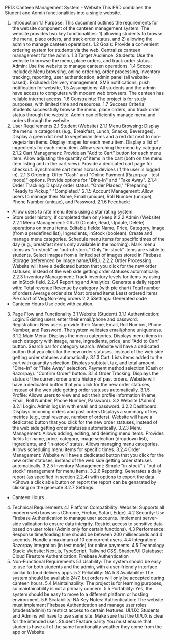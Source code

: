 PRD: Canteen Management System - Website
This PRD combines the Student and Admin functionalities into a single website.
1. Introduction
1.1 Purpose: This document outlines the requirements for the website component of the canteen management system. The website provides two key functionalities: 1) allowing students to browse the menu, place orders, and track order status, and 2) allowing the admin to manage canteen operations.
1.2 Goals:
Provide a convenient ordering system for students via the web.
Centralize canteen management for the admin.
1.3 Target Audience:
Students: Use the website to browse the menu, place orders, and track order status.
Admin: Use the website to manage canteen operations.
1.4 Scope:
Included: Menu browsing, online ordering, order processing, inventory tracking, reporting, user authentication, admin panel (all website-based).
Excluded: Delivery management, SMS notifications, push notification for website,
1.5 Assumptions:
All students and the admin have access to computers with modern web browsers.
The canteen has reliable internet access.
1.6 Constraints:
The project is for study purposes, with limited time and resources.
1.7 Success Criteria:
Students successfully browse the menu, place orders, and track order status through the website.
Admin can efficiently manage menu and orders through the website.
2. User Requirements
2.1 Student (Website)
2.1.1 Menu Browsing:
Display the menu in categories (e.g., Breakfast, Lunch, Snacks, Beverages).
Display a green dot next to vegetarian items and a red dot next to non-vegetarian items.
Display images for each menu item.
Display a list of ingredients for each menu item.
Allow searching the menu by category.
2.1.2 Cart Management:
Provide an "Add to Cart" button for each menu item.
Allow adjusting the quantity of items in the cart (both on the menu item listing and in the cart view).
Provide a dedicated cart page for checkout.
Synchronize cart items across devices (if the user is logged in).
2.1.3 Ordering:
Offer "Cash" and "Online Payment (Razorpay - test mode)" options.
Provide options for "Dine-In" and "Take Away".
2.1.4 Order Tracking:
Display order status: "Order Placed," "Preparing," "Ready to Pickup," "Completed."
2.1.5 Account Management:
Allow users to manage their Name, Email (unique), Roll Number (unique), Phone Number (unique), and Password.
2.1.6 Feedback:
* Allow users to rate menu items using a star rating system.
* Store order history, if completed then only keep it
2.2 Admin (Website)
2.2.1 Menu Management:
CRUD (Create, Read, Update, Delete) operations on menu items.
Editable fields: Name, Price, Category, Image (from a predefined list), Ingredients, inStock (boolean).
Create and manage menu categories.
Schedule menu items for specific times of the day (e.g., breakfast items only available in the morning).
Mark menu items as "in-stock" or "out-of-stock." Only "in-stock" items are visible to students.
Select images from a limited set of images stored in Firebase Storage (referenced by image name/URL).
2.2.2 Order Processing:
Website will have a dedicated button that you click for the new order statuses, instead of the web side getting order statuses automatically.
2.2.3 Inventory Management:
Track inventory levels for items by using an inStock field.
2.2.4 Reporting and Analytics:
Generate a daily report with:
Total revenue
Revenue by category (with pie chart)
Total number of orders
Average order size
Most ordered items
Least ordered items
Pie chart of Veg/Non-Veg orders
2.2.5Settings:
Generated code
* Canteen Hours
Use code with caution.
3. Page Flow and Functionality
3.1 Website (Student)
3.1.1 Authentication:
Login: Existing users enter their email/phone and password.
Registration: New users provide their Name, Email, Roll Number, Phone Number, and Password. The system validates email/phone uniqueness.
3.1.2 Main Menu:
Displays the menu categories.
Displays menu items in each category with image, name, ingredients, price, and "Add to Cart" button.
Search bar for category search.
Website will have a dedicated button that you click for the new order statuses, instead of the web side getting order statuses automatically.
3.1.3 Cart:
Lists items added to the cart with quantity selection.
Displays subtotal, tax, and total amount.
"Dine-In" or "Take Away" selection.
Payment method selection (Cash or Razorpay).
"Confirm Order" button.
3.1.4 Order Tracking:
Displays the status of the current order and a history of past orders.
Website will have a dedicated button that you click for the new order statuses, instead of the web side getting order statuses automatically.
3.1.5 Profile:
Allows users to view and edit their profile information (Name, Email, Roll Number, Phone Number, Password).
3.2 Website (Admin)
3.2.1 Login: Admin logs in with email and password.
3.2.2 Dashboard:
Displays incoming orders and past orders
Displays a summary of key metrics (e.g., total revenue, number of orders).
Website will have a dedicated button that you click for the new order statuses, instead of the web side getting order statuses automatically.
3.2.3 Menu Management:
Allows adding, editing, and deleting menu items.
Provides fields for name, price, category, image selection (dropdown list), ingredients, and "in-stock" status.
Allows managing menu categories.
Allows scheduling menu items for specific times.
3.2.4 Order Management:
Website will have a dedicated button that you click for the new order statuses, instead of the web side getting order statuses automatically.
3.2.5 Inventory Management:
Simple "in-stock" / "out-of-stock" management for menu items.
3.2.6 Reporting:
Generates a daily report (as specified in section 2.2.4) with options to export the data.
*Shows a click able button on report the report can be genarated by clicking on the generate
3.2.7 Settings:
* Canteen Hours
4. Technical Requirements
4.1 Platform Compatibility:
Website: Supports all modern web browsers (Chrome, Firefox, Safari, Edge).
4.2 Security:
Use Firebase Authentication to manage user accounts.
Implement server-side validation to ensure data integrity.
Restrict access to sensitive data based on user roles (Admin only for certain functions).
4.3 Performance:
Response time/loading time should be between 200 milliseconds and 4 seconds.
Handle a maximum of 10 concurrent users.
4.4 Integration:
Razorpay integration (in test mode) for online payments.
4.5 Technology Stack:
Website: Next.js, TypeScript, Tailwind CSS, Shadcn/UI
Database: Cloud Firestore
Authentication: Firebase Authentication
5. Non-Functional Requirements
5.1 Usability: The system should be easy to use for both students and the admin, with a user-friendly interface similar to food delivery apps.
5.2 Reliability: NA
5.3 Availability: The system should be available 24/7, but orders will only be accepted during canteen hours.
5.4 Maintainability: The project is for learning purposes, so maintainability is not a primary concern.
5.5 Portability: Yes, the system should be easy to move to a different platform or hosting environment.
5.6 Scalability: NA
Key Notes:
Authentication: The website must implement Firebase Authentication and manage user roles (student/admin) to restrict access to certain features.
UI/UX: Students and Admins will have to use same site. Make sure that the UI/UX is clear for the intended user.
Student Feature parity You must ensure that students have all of the same functionality weather they come from the app or Website
